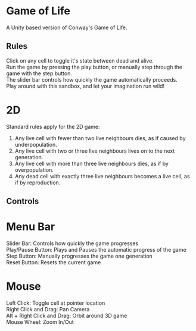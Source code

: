 # Game of Life

A Unity based version of Conway's Game of Life.  
 

## Rules

Click on any cell to toggle it's state between dead and alive.  
Run the game by pressing the play button, or manually step through the game with the step button.  
The slider bar controls how quickly the game automatically proceeds.  
Play around with this sandbox, and let your imagination run wild!  

# 2D
Standard rules apply for the 2D game:
1. Any live cell with fewer than two live neighbours dies, as if caused by underpopulation.
2. Any live cell with two or three live neighbours lives on to the next generation.
3. Any live cell with more than three live neighbours dies, as if by overpopulation.
4. Any dead cell with exactly three live neighbours becomes a live cell, as if by reproduction.

## Controls

# Menu Bar
Slider Bar: Controls how quickly the game progresses  
Play/Pause Button: Plays and Pauses the automatic progress of the game  
Step Button: Manually progresses the game one generation  
Reset Button: Resets the current game  

# Mouse
Left Click: Toggle cell at pointer location  
Right Click and Drag: Pan Camera  
Alt + Right Click and Drag: Orbit around 3D game  
Mouse Wheel: Zoom In/Out  
